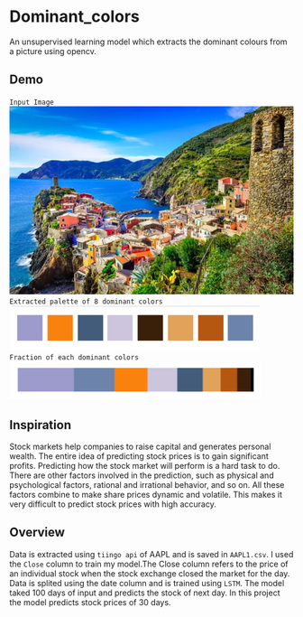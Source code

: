 # Dominant_colors
An unsupervised learning model which extracts the dominant colours from a picture using opencv. 


## Demo 
`Input Image`
![](img.jpg) <br>
`Extracted palette of 8 dominant colors`
![](dominantcolors.PNG) <br>
`Fraction of each dominant colors`
![](fractionofdominatcolors.PNG) <br>

## Inspiration
Stock markets help companies to raise capital and generates personal wealth. The entire idea of predicting stock prices is to gain significant profits. Predicting how the stock market will perform is a hard task to do. There are other factors involved in the prediction, such as physical and psychological factors, rational and irrational behavior, and so on. All these factors combine to make share prices dynamic and volatile. This makes it very difficult to predict stock prices with high accuracy. 

## Overview
Data is extracted using `tiingo api` of AAPL and is saved in `AAPL1.csv`. I used the `Close` column to train my model.The Close column refers to the price of an individual stock when the stock exchange closed the market for the day. Data is splited using the date column and is trained using `LSTM`. The model taked 100 days of input and predicts the stock of next day. In this project the model predicts stock prices of 30 days.
